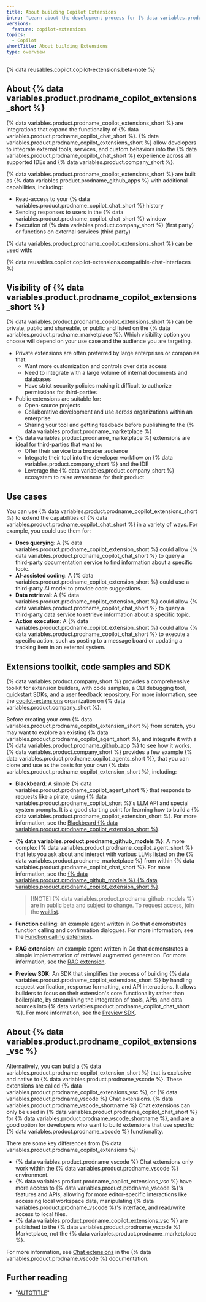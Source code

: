 ```yaml
---
title: About building Copilot Extensions
intro: 'Learn about the development process for {% data variables.product.prodname_copilot_extension_short %}.'
versions:
  feature: copilot-extensions
topics:
  - Copilot
shortTitle: About building Extensions
type: overview
---
```


{% data reusables.copilot.copilot-extensions.beta-note %}

## About {% data variables.product.prodname_copilot_extensions_short %}

{% data variables.product.prodname_copilot_extensions_short %} are integrations that expand the functionality of {% data variables.product.prodname_copilot_chat_short %}. {% data variables.product.prodname_copilot_extensions_short %} allow developers to integrate external tools, services, and custom behaviors into the {% data variables.product.prodname_copilot_chat_short %} experience across all supported IDEs and {% data variables.product.company_short %}.

{% data variables.product.prodname_copilot_extensions_short %} are built as {% data variables.product.prodname_github_apps %} with additional capabilities, including:
* Read-access to your {% data variables.product.prodname_copilot_chat_short %} history
* Sending responses to users in the {% data variables.product.prodname_copilot_chat_short %} window
* Execution of {% data variables.product.company_short %} (first party) or functions on external services (third party)

{% data variables.product.prodname_copilot_extensions_short %} can be used with:

{% data reusables.copilot.copilot-extensions.compatible-chat-interfaces %}

## Visibility of {% data variables.product.prodname_copilot_extensions_short %}

{% data variables.product.prodname_copilot_extensions_short %} can be private, public and shareable, or public and listed on the {% data variables.product.prodname_marketplace %}. Which visibility option you choose will depend on your use case and the audience you are targeting.

* Private extensions are often preferred by large enterprises or companies that:
    * Want more customization and controls over data access
    * Need to integrate with a large volume of internal documents and databases
    * Have strict security policies making it difficult to authorize permissions for third-parties
* Public extensions are suitable for:
    * Open-source projects
    * Collaborative development and use across organizations within an enterprise
    * Sharing your tool and getting feedback before publishing to the {% data variables.product.prodname_marketplace %}
* {% data variables.product.prodname_marketplace %} extensions are ideal for third-parties that want to:
    * Offer their service to a broader audience
    * Integrate their tool into the developer workflow on {% data variables.product.company_short %} and the IDE
    * Leverage the {% data variables.product.company_short %} ecosystem to raise awareness for their product

## Use cases

You can use {% data variables.product.prodname_copilot_extensions_short %} to extend the capabilities of {% data variables.product.prodname_copilot_chat_short %} in a variety of ways. For example, you could use them for:

* **Docs querying**: A {% data variables.product.prodname_copilot_extension_short %} could allow {% data variables.product.prodname_copilot_chat_short %} to query a third-party documentation service to find information about a specific topic.
* **AI-assisted coding**: A {% data variables.product.prodname_copilot_extension_short %} could use a third-party AI model to provide code suggestions.
* **Data retrieval**: A {% data variables.product.prodname_copilot_extension_short %} could allow {% data variables.product.prodname_copilot_chat_short %} to query a third-party data service to retrieve information about a specific topic.
* **Action execution**: A {% data variables.product.prodname_copilot_extension_short %} could allow {% data variables.product.prodname_copilot_chat_short %} to execute a specific action, such as posting to a message board or updating a tracking item in an external system.

## Extensions toolkit, code samples and SDK

{% data variables.product.company_short %} provides a comprehensive toolkit for extension builders, with code samples, a CLI debugging tool, quickstart SDKs, and a user feedback repository. For more information, see the [copilot-extensions](https://github.com/orgs/copilot-extensions/) organization on {% data variables.product.company_short %}.

Before creating your own {% data variables.product.prodname_copilot_extension_short %} from scratch, you may want to explore an existing {% data variables.product.prodname_copilot_agent_short %}, and integrate it with a {% data variables.product.prodname_github_app %} to see how it works. {% data variables.product.company_short %} provides a few example {% data variables.product.prodname_copilot_agents_short %}, that you can clone and use as the basis for your own {% data variables.product.prodname_copilot_extension_short %}, including:

* **Blackbeard**: A simple {% data variables.product.prodname_copilot_agent_short %} that responds to requests like a pirate, using {% data variables.product.prodname_copilot_short %}'s LLM API and special system prompts. It is a good starting point for learning how to build a {% data variables.product.prodname_copilot_extension_short %}. For more information, see the [Blackbeard {% data variables.product.prodname_copilot_extension_short %}](https://github.com/copilot-extensions/blackbeard-extension).
* **{% data variables.product.prodname_github_models %}**: A more complex {% data variables.product.prodname_copilot_agent_short %} that lets you ask about and interact with various LLMs listed on the {% data variables.product.prodname_marketplace %} from within {% data variables.product.prodname_copilot_chat_short %}. For more information, see the [{% data variables.product.prodname_github_models %} {% data variables.product.prodname_copilot_extension_short %}](https://github.com/copilot-extensions/github-models-extension).

    > [!NOTE] {% data variables.product.prodname_github_models %} are in public beta and subject to change. To request access, join the [waitlist](https://github.com/marketplace/models/waitlist).
* **Function calling**: an example agent written in Go that demonstrates function calling and confirmation dialogues. For more information, see the [Function calling extension](https://github.com/copilot-extensions/function-calling-extension).
* **RAG extension**: an example agent written in Go that demonstrates a simple implementation of retrieval augmented generation. For more information, see the [RAG extension](https://github.com/copilot-extensions/rag-extension).
* **Preview SDK**: An SDK that simplifies the process of building {% data variables.product.prodname_copilot_extensions_short %} by handling request verification, response formatting, and API interactions. It allows builders to focus on their extension's core functionality rather than boilerplate, by streamlining the integration of tools, APIs, and data sources into {% data variables.product.prodname_copilot_chat_short %}. For more information, see the [Preview SDK](https://github.com/copilot-extensions/preview-sdk.js).

## About {% data variables.product.prodname_copilot_extensions_vsc %}

Alternatively, you can build a {% data variables.product.prodname_copilot_extension_short %} that is exclusive and native to {% data variables.product.prodname_vscode %}. These extensions are called {% data variables.product.prodname_copilot_extensions_vsc %}, or {% data variables.product.prodname_vscode %} Chat extensions. {% data variables.product.prodname_vscode_shortname %} Chat extensions can only be used in {% data variables.product.prodname_copilot_chat_short %} for {% data variables.product.prodname_vscode_shortname %}, and are a good option for developers who want to build extensions that use specific {% data variables.product.prodname_vscode %} functionality.

There are some key differences from {% data variables.product.prodname_copilot_extensions %}:
* {% data variables.product.prodname_vscode %} Chat extensions only work within the {% data variables.product.prodname_vscode %} environment.
* {% data variables.product.prodname_copilot_extensions_vsc %} have more access to {% data variables.product.prodname_vscode %}'s features and APIs, allowing for more editor-specific interactions like accessing local workspace data, manipulating {% data variables.product.prodname_vscode %}'s interface, and read/write access to local files.
* {% data variables.product.prodname_copilot_extensions_vsc %} are published to the {% data variables.product.prodname_vscode %} Marketplace, not the {% data variables.product.prodname_marketplace %}.

For more information, see [Chat extensions](https://code.visualstudio.com/api/extension-guides/chat) in the {% data variables.product.prodname_vscode %} documentation.

## Further reading

* "[AUTOTITLE](/copilot/building-copilot-extensions/copilot-extensions-glossary)"
